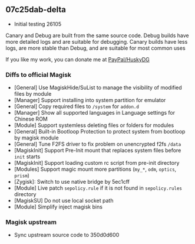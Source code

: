 ## 07c25dab-delta

- Initial testing 26105

Canary and Debug are built from the same source code.  Debug builds have more detailed logs and are suitable for debugging. Canary builds have less logs, are more stable than Debug, and are suitable for most common uses

If you like my work, you can donate me at [PayPal/HuskyDG](http://paypal.me/huskydg)

### Diffs to official Magisk

- [General] Use MagiskHide/SuList to manage the visibility of modified files by module
- [Manager] Support installing into system partition for emulator
- [General] Copy required files to `/system` for `addon.d`
- [Manager] Show all supported languages in Language settings for Chinese ROM
- [Module] Support systemless deleting files or folders for modules
- [General] Built-in Bootloop Protection to protect system from bootloop by magisk module
- [General] Tune F2FS driver to fix problem on unencrypted f2fs `/data`
- [MagiskInit] Support Pre-Init mount that replaces system files before `init` starts
- [MagiskInit] Support loading custom rc script from pre-init directory
- [Modules] Support magic mount more partitions (`my_*`, `odm`, `optics`, `prism`)
- [Zygisk]: Switch to use native bridge by 5ec1cff
- [Module] Live patch `sepolicy.rule` if it is not found in `sepolicy.rules` directory
- [MagiskSU] Do not use local socket path
- [Module] Simplify inject magisk bins

### Magisk upstream

- Sync upstream source code to 350d0d600

